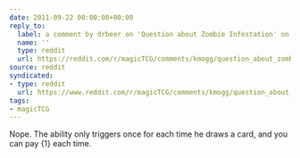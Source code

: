 ```yaml
---
date: 2011-09-22 00:00:00+00:00
reply_to:
  label: a comment by drbeer on 'Question about Zombie Infestation' on /r/magicTCG
  name: ''
  type: reddit
  url: https://reddit.com/r/magicTCG/comments/kmogg/question_about_zombie_infestation/c2licnv/
source: reddit
syndicated:
- type: reddit
  url: https://www.reddit.com/r/magicTCG/comments/kmogg/question_about_zombie_infestation/c2limst/
tags:
- magicTCG
---
```


Nope. The ability only triggers once for each time he draws a card, and you can pay {1} each time.